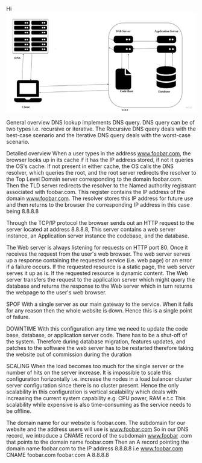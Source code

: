 Hi![My Image](https://github.com/hallumy/alx-system_engineering-devops/blob/master/images/rsz_task_0.jpg)

General overview
DNS lookup implements DNS query. DNS query can be of two types i.e. recursive or iterative. The Recursive DNS query deals with the best-case scenario and the Iterative DNS query deals with the worst-case scenario.

Detailed overview
When a user types in the address www.foobar.com, the browser looks up in its cache if it has the IP address stored, if not it queries the OS's cache. If not present in either cache, the OS calls the DNS resolver, which queries the root, and the root server redirects the resolver to the Top Level Domain server corresponding to the domain foobar.com. Then the TLD server redirects the resolver to the Named authority registrant associated with foobar.com. This register contains the IP address of the domain www.foobar.com. The resolver stores this IP address for future use and then returns to the browser the corresponding IP address in this case being 8.8.8.8

Through the TCP/IP protocol the browser sends out an HTTP request to the server located at address 8.8.8.8, This server contains a web server instance, an Application server instance the codebase, and the database.

The Web server is always listening for requests on HTTP port 80. Once it receives the request from the user's web browser. The web server serves up a response containing the requested service (i.e. web page) or an error if a failure occurs. If the requested resource is a static page, the web server serves it up as is. If the requested resource is dynamic content. The Web server transfers the request to the application server which might query the database and returns the response to the Web server which in turn returns the webpage to the user's web browser.

SPOF
With a single server as our main gateway to the service. When it fails for any reason then the whole website is down. Hence this is a single point of failure.

DOWNTIME
With this configuration any time we need to update the code base, database, or application server code. There has to be a shut-off of the system. Therefore during database migration, features updates, and patches to the software the web server has to be restarted therefore taking the website out of commission during the duration

SCALING
When the load becomes too much for the single server or the number of hits on the server increase. It is impossible to scale this configuration horizontally i.e. increase the nodes in a load balancer cluster server configuration since there is no cluster present.
Hence the only scalability in this configuration is vertical scalability which deals with increasing the current system capability e.g. CPU power, RAM e.t.c This scalability while expensive is also time-consuming as the service needs to be offline.

The domain name for our website is foobar.com. The subdomain for our website and the address users will use is www.foobar.com So in our DNS record, we introduce a CNAME record of the subdomain www.foobar .com that points to the domain name foobar.com
Then an A record pointing the domain name foobar.com to the IP address 8.8.8.8
i.e www.foobar.com CNAME foobar.com foobar.com A 8.8.8.8
